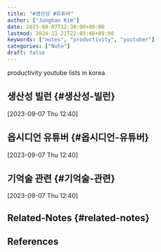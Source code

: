 ```yaml
---
title: "#생산성 #유튜버"
author: ["Junghan Kim"]
date: 2023-09-07T12:38:00+09:00
lastmod: 2024-11-21T22:03:46+09:00
keywords: ["notes", "productivity", "youtuber"]
categories: ["Note"]
draft: false
---
```


productivity youtube lists in korea


## 생산성 빌런 {#생산성-빌런}

<span class="timestamp-wrapper"><span class="timestamp">[2023-09-07 Thu 12:40]</span></span>


## 옵시디언 유튜버 {#옵시디언-유튜버}

<span class="timestamp-wrapper"><span class="timestamp">[2023-09-07 Thu 12:40]</span></span>


## 기억술 관련 {#기억술-관련}

<span class="timestamp-wrapper"><span class="timestamp">[2023-09-07 Thu 12:40]</span></span>


## Related-Notes {#related-notes}

## References

<style>.csl-entry{text-indent: -1.5em; margin-left: 1.5em;}</style><div class="csl-bib-body">
</div>
